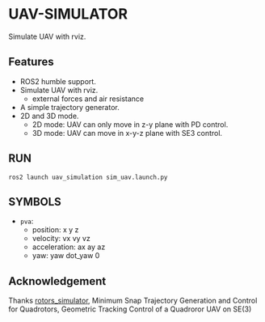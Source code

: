 # UAV-SIMULATOR
Simulate UAV with rviz.

## Features
- ROS2 humble support.
- Simulate UAV with rviz.
    - external forces and air resistance
- A simple trajectory generator.
- 2D and 3D mode.
    - 2D mode: UAV can only move in z-y plane with PD control.
    - 3D mode: UAV can move in x-y-z plane with SE3 control.

## RUN
`ros2 launch uav_simulation sim_uav.launch.py`

## SYMBOLS
- `pva`: 
    - position: x y z
    - velocity: vx vy vz
    - acceleration: ax ay az
    - yaw: yaw dot_yaw 0

## Acknowledgement
Thanks [rotors_simulator](https://github.com/ethz-asl/rotors_simulator), 
Minimum Snap Trajectory Generation and Control for Quadrotors,
Geometric Tracking Control of a Quadroror UAV on SE(3)
